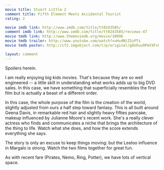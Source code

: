 ```yaml
---
movie title: Stuart Little 2
comment title: Fifth Element Meets Accidental Tourist
rating: 2

movie imdb link: http://www.imdb.com/title/tt0243585/
comment imdb link: http://www.imdb.com/title/tt0243585/reviews-47
movie tmdb link: http://www.themoviedb.org/movie/10996
movie tmdb trailer: http://www.youtube.com/watch?v=HvdNtZ5zPTs
movie tmdb poster: http://cf2.imgobject.com/t/p/original/g6UXuu9PmYXFv9YepyAnLxKmd5P.jpg

layout: comment
---
```


Spoilers herein.

I am really enjoying big kids movies. That's because they are so well engineered -- a  little skill in understanding what works adds up to big DVD sales. In this case, we have  something that superficially resembles the first film but is actually a beast of a different  order.

In this case, the whole purpose of the film is the creation of the world, slightly adjusted  from ours a half step toward fantasy. This is all built around Geena Davis, in remarkable  red hair and slightly heavy fifties pancake, makeup influenced by Julianne Moore's recent  work. She's a really clever actress who finds and communicates a niche that brings the  architecture of the thing to life. Watch what she does, and how the score extends  everything she says.

The story is only an excuse to keep things moving: but the Leeloo influence in Margalo is  strong. Watch the two films together for great fun.

As with recent fare (Pirates, Nemo, Ring, Potter), we have lots of vertical space.